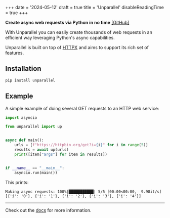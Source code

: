 +++
date = '2024-05-12'
draft = true
title = 'Unparallel'
disableReadingTime = true
+++

**Create async web requests via Python in no time** [[GitHub]](https://github.com/RafaelWO/unparallel)

<!--more-->

With Unparallel you can easily create thousands of web requests in an efficient way leveraging Python's async capabilities.

Unparallel is built on top of [HTTPX](https://github.com/encode/httpx/) and aims to support its rich set of features.

## Installation

```bash
pip install unparallel
```

## Example
A simple example of doing several GET requests to an HTTP web service:

```python
import asyncio

from unparallel import up


async def main():
    urls = [f"https://httpbin.org/get?i={i}" for i in range(5)]
    results = await up(urls)
    print([item["args"] for item in results])


if __name__ == "__main__":
    asyncio.run(main())
```

This prints:
```
Making async requests: 100%|███████████| 5/5 [00:00<00:00,  9.98it/s]
[{'i': '0'}, {'i': '1'}, {'i': '2'}, {'i': '3'}, {'i': '4'}]
```

---

Check out the [docs](https://rafaelwo.github.io/unparallel/latest/) for more information.
